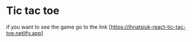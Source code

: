 # Tic tac toe


if you want to see the game go to the link [https://ihnatsiuk-react-tic-tac-toe.netlify.app]
